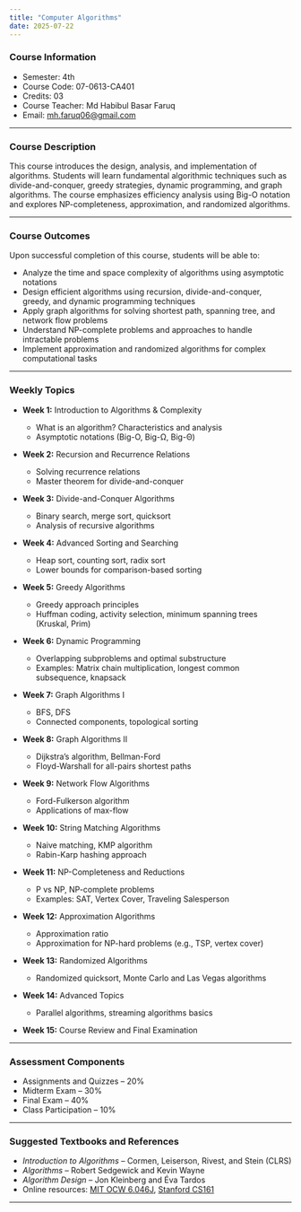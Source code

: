 ```yaml
---
title: "Computer Algorithms"
date: 2025-07-22
---
```


### Course Information
- Semester: 4th  
- Course Code: 07-0613-CA401  
- Credits: 03  
- Course Teacher: Md Habibul Basar Faruq  
- Email: mh.faruq06@gmail.com  

---

### Course Description

This course introduces the design, analysis, and implementation of algorithms. Students will learn fundamental algorithmic techniques such as divide-and-conquer, greedy strategies, dynamic programming, and graph algorithms. The course emphasizes efficiency analysis using Big-O notation and explores NP-completeness, approximation, and randomized algorithms.

---

### Course Outcomes

Upon successful completion of this course, students will be able to:

- Analyze the time and space complexity of algorithms using asymptotic notations  
- Design efficient algorithms using recursion, divide-and-conquer, greedy, and dynamic programming techniques  
- Apply graph algorithms for solving shortest path, spanning tree, and network flow problems  
- Understand NP-complete problems and approaches to handle intractable problems  
- Implement approximation and randomized algorithms for complex computational tasks  

---

### Weekly Topics

- **Week 1:** Introduction to Algorithms & Complexity  
  - What is an algorithm? Characteristics and analysis  
  - Asymptotic notations (Big-O, Big-Ω, Big-Θ)

- **Week 2:** Recursion and Recurrence Relations  
  - Solving recurrence relations  
  - Master theorem for divide-and-conquer

- **Week 3:** Divide-and-Conquer Algorithms  
  - Binary search, merge sort, quicksort  
  - Analysis of recursive algorithms

- **Week 4:** Advanced Sorting and Searching  
  - Heap sort, counting sort, radix sort  
  - Lower bounds for comparison-based sorting

- **Week 5:** Greedy Algorithms  
  - Greedy approach principles  
  - Huffman coding, activity selection, minimum spanning trees (Kruskal, Prim)

- **Week 6:** Dynamic Programming  
  - Overlapping subproblems and optimal substructure  
  - Examples: Matrix chain multiplication, longest common subsequence, knapsack

- **Week 7:** Graph Algorithms I  
  - BFS, DFS  
  - Connected components, topological sorting

- **Week 8:** Graph Algorithms II  
  - Dijkstra’s algorithm, Bellman-Ford  
  - Floyd-Warshall for all-pairs shortest paths

- **Week 9:** Network Flow Algorithms  
  - Ford-Fulkerson algorithm  
  - Applications of max-flow

- **Week 10:** String Matching Algorithms  
  - Naive matching, KMP algorithm  
  - Rabin-Karp hashing approach

- **Week 11:** NP-Completeness and Reductions  
  - P vs NP, NP-complete problems  
  - Examples: SAT, Vertex Cover, Traveling Salesperson

- **Week 12:** Approximation Algorithms  
  - Approximation ratio  
  - Approximation for NP-hard problems (e.g., TSP, vertex cover)

- **Week 13:** Randomized Algorithms  
  - Randomized quicksort, Monte Carlo and Las Vegas algorithms  

- **Week 14:** Advanced Topics  
  - Parallel algorithms, streaming algorithms basics  

- **Week 15:** Course Review and Final Examination  

---

### Assessment Components

- Assignments and Quizzes – 20%  
- Midterm Exam – 30%  
- Final Exam – 40%  
- Class Participation – 10%  

---

### Suggested Textbooks and References

- *Introduction to Algorithms* – Cormen, Leiserson, Rivest, and Stein (CLRS)  
- *Algorithms* – Robert Sedgewick and Kevin Wayne  
- *Algorithm Design* – Jon Kleinberg and Éva Tardos  
- Online resources: [MIT OCW 6.046J](https://ocw.mit.edu/courses/6-046j-design-and-analysis-of-algorithms-spring-2015/), [Stanford CS161](https://web.stanford.edu/class/archive/cs/cs161/cs161.1206/)  

---

